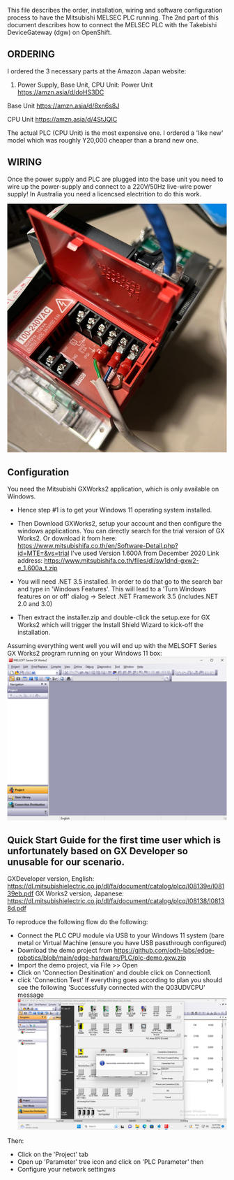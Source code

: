This file describes the order, installation, wiring and software configuration process to have the Mitsubishi MELSEC PLC running.
The 2nd part of this document describes how to connect the MELSEC PLC with the Takebishi DeviceGateway (dgw) on OpenShift.

## ORDERING
I ordered the 3 necessary parts at the Amazon Japan website:

1. Power Supply, Base Unit, CPU Unit:
Power Unit
https://amzn.asia/d/doHS3DC

Base Unit
https://amzn.asia/d/8xn6s8J

CPU Unit
https://amzn.asia/d/4StJQIC

The actual PLC (CPU Unit) is the most expensive one. I ordered a 'like new' model which was roughly Y20,000 cheaper than a brand new one.

## WIRING
Once the power supply and PLC are plugged into the base unit you need to wire up the power-supply and connect to a 220V/50Hz live-wire power supply!
In Australia  you need a licencsed electrition to do this work.

![Image](melsec.png)


## Configuration
You need the Mitsubishi GXWorks2 application, which is only available on Windows.
- Hence step #1 is to get your Windows 11 operating system installed.
- Then Download GXWorks2, setup your account and then configure the windows applications.
You can directly search for the trial version of GX Works2.
Or download it from here:
https://www.mitsubishifa.co.th/en/Software-Detail.php?id=MTE=&vs=trial
I've used Version 1.600A from December 2020
Link address: https://www.mitsubishifa.co.th/files/dl/sw1dnd-gxw2-e_1.600a_t.zip

- You will need .NET 3.5 installed.
In order to do that go to the search bar and type in 'Windows Features'.
This will lead to a 'Turn Windows features on or off' dialog -> Select .NET Framework 3.5 (includes.NET 2.0 and 3.0)

- Then extract the installer.zip and double-click the setup.exe for GX Works2 which will trigger the Install Shield Wizard to kick-off the installation.

Assuming everything went well you will end up with the MELSOFT Series GX Works2 program running on your Windows 11 box:
![Image](GXWorks2Installation4.png)

## Quick Start Guide for the first time user which is unfortunately based on GX Developer so unusable for our scenario.
GXDeveloper version, English: https://dl.mitsubishielectric.co.jp/dl/fa/document/catalog/plcq/l08139e/l08139eb.pdf
GX Works2 version, Japanese: https://dl.mitsubishielectric.co.jp/dl/fa/document/catalog/plcq/l08138/l08138d.pdf

To reproduce the following flow do the following:
- Connect the PLC CPU module via USB to your Windows 11 system (bare metal or Virtual Machine (ensure you have USB passthrough configured)
- Download the demo project from https://github.com/odh-labs/edge-robotics/blob/main/edge-hardware/PLC/plc-demo.gxw.zip
- Import the demo project, via File >> Open
- Click on 'Connection Desitination' and double click on Connection1.
- click 'Connection Test'
If everything goes according to plan you should see the following 'Successfully connected with the Q03UDVCPU' message
![Image](PLCSuccessfullyConnected.png)

Then:
- Click on the 'Project' tab
- Open up 'Parameter' tree icon and click on 'PLC Parameter' then
- Configure your network settingws

